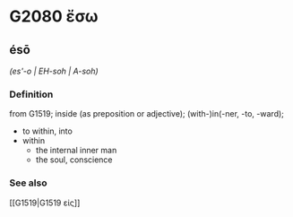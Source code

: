 # G2080 ἔσω

## ésō

_(es'-o | EH-soh | A-soh)_

### Definition

from G1519; inside (as preposition or adjective); (with-)in(-ner, -to, -ward); 

- to within, into
- within
  - the internal inner man
  - the soul, conscience

### See also

[[G1519|G1519 εἰς]]
